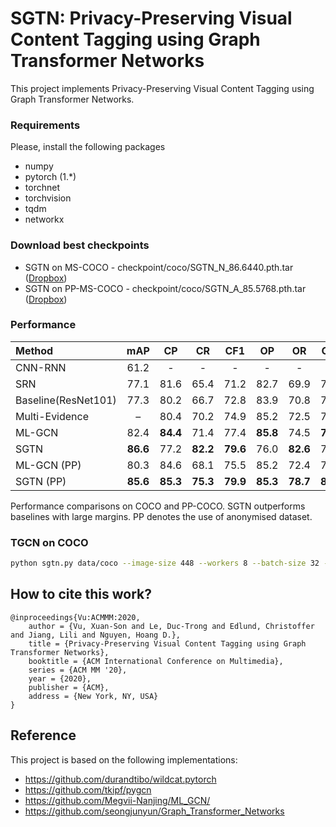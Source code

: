 # SGTN: Privacy-Preserving Visual Content Tagging using Graph Transformer Networks
This project implements Privacy-Preserving Visual Content Tagging using Graph Transformer Networks. 

### Requirements
Please, install the following packages
- numpy
- pytorch (1.*)
- torchnet
- torchvision
- tqdm
- networkx

### Download best checkpoints
- SGTN on MS-COCO - checkpoint/coco/SGTN_N_86.6440.pth.tar ([Dropbox](https://www.dropbox.com/s/asptspod6ddwrnl/SGTN_N_86.6440.pth.tar))
- SGTN on PP-MS-COCO - checkpoint/coco/SGTN_A_85.5768.pth.tar ([Dropbox](https://www.dropbox.com/s/rw1ynhguldaorlz/SGTN_A_85.5768.pth.tar))

### Performance

<div id="tbl:mlgcn-comparison">

| Method              |   mAP    |    CP    |    CR    |   CF1    |    OP    |    OR    |   OF1    |
| :------------------ | :------: | :------: | :------: | :------: | :------: | :------: | :------: |
| CNN-RNN             |   61.2   |    \-    |    \-    |    \-    |    \-    |    \-    |    \-    |
| SRN                 |   77.1   |   81.6   |   65.4   |   71.2   |   82.7   |   69.9   |   75.8   |
| Baseline(ResNet101) |   77.3   |   80.2   |   66.7   |   72.8   |   83.9   |   70.8   |   76.8   |
| Multi-Evidence      |    –     |   80.4   |   70.2   |   74.9   |   85.2   |   72.5   |   78.4   |
| ML-GCN              |   82.4   | **84.4** |   71.4   |   77.4   | **85.8** |   74.5   | **79.8** |
| SGTN                | **86.6** |   77.2   | **82.2** | **79.6** |   76.0   | **82.6** |   77.2   |
| ML-GCN  (PP)          |   80.3   |   84.6   |   68.1   |   75.5   |   85.2   |   72.4   |   78.3   |
| SGTN (PP)             | **85.6** | **85.3** | **75.3** | **79.9** | **85.3** | **78.7** | **81.8** |

Performance comparisons on COCO and PP-COCO. SGTN outperforms baselines with large margins. 
PP denotes the use of anonymised dataset.

</div>

### TGCN on COCO

```sh
python sgtn.py data/coco --image-size 448 --workers 8 --batch-size 32 --lr 0.03 --learning-rate-decay 0.1 --epoch_step 80 --embedding data/coco/coco_glove_word2vec.pkl --adj_dd_threshold 0.4 --device_ids 0
```

## How to cite this work?

```
@inproceedings{Vu:ACMMM:2020,
	author = {Vu, Xuan-Son and Le, Duc-Trong and Edlund, Christoffer and Jiang, Lili and Nguyen, Hoang D.},
	title = {Privacy-Preserving Visual Content Tagging using Graph Transformer Networks},
	booktitle = {ACM International Conference on Multimedia},
	series = {ACM MM '20},
	year = {2020},
	publisher = {ACM},
	address = {New York, NY, USA}
}
```


## Reference
This project is based on the following implementations:

- https://github.com/durandtibo/wildcat.pytorch
- https://github.com/tkipf/pygcn
- https://github.com/Megvii-Nanjing/ML_GCN/
- https://github.com/seongjunyun/Graph_Transformer_Networks


